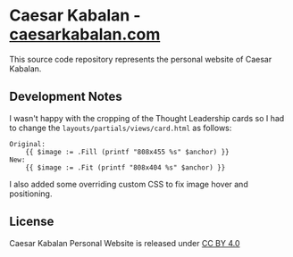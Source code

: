 # Caesar Kabalan - [caesarkabalan.com](https://caesarkabalan.com)

This source code repository represents the personal website of Caesar Kabalan.

## Development Notes

I wasn't happy with the cropping of the Thought Leadership cards so I had to change the `layouts/partials/views/card.html` as follows:

    Original:
        {{ $image := .Fill (printf "808x455 %s" $anchor) }}
    New:
        {{ $image := .Fit (printf "808x404 %s" $anchor) }}

I also added some overriding custom CSS to fix image hover and positioning.

## License

Caesar Kabalan Personal Website is released under [CC BY 4.0](https://creativecommons.org/licenses/by/4.0/)
